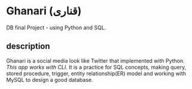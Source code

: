 # Ghanari (قناری)
DB final Project - using Python and SQL.
## description 
Ghanari is a social media look like Twitter that implemented with Python. 
*This app works with CLI.* 
It is a practice for SQL concepts, making query, stored procedure, trigger, entity relationship(ER) model and working with MySQL to design a good database.
